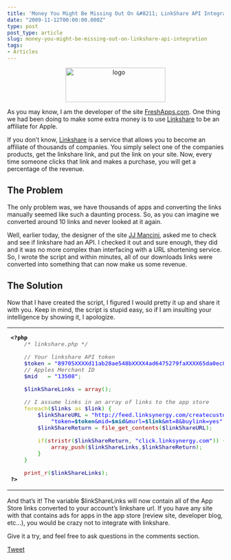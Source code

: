 ```yaml
---
title: 'Money You Might Be Missing Out On &#8211; LinkShare API Integration'
date: "2009-11-12T00:00:00.000Z"
type: post 
post_type: article
slug: money-you-might-be-missing-out-on-linkshare-api-integration
tags: 
- Articles
---
```

<center>
  <a href="http://linkshare.com"><img src="/uploads/2009/logo.gif" alt="logo" title="logo" width="232" height="80" class="alignnone size-full wp-image-605" /></a>
</center>

As you may know, I am the developer of the site [FreshApps.com][1]. One thing we had been doing to make some extra money is to use [Linkshare][2] to be an affiliate for Apple.

If you don&#8217;t know, [Linkshare][2] is a service that allows you to become an affiliate of thousands of companies. You simply select one of the companies products, get the linkshare link, and put the link on your site. Now, every time someone clicks that link and makes a purchase, you will get a percentage of the revenue.

## The Problem

The only problem was, we have thousands of apps and converting the links manually seemed like such a daunting process. So, as you can imagine we converted around 10 links and never looked at it again.

Well, earlier today, the designer of the site [JJ Mancini][3], asked me to check and see if linkshare had an API. I checked it out and sure enough, they did and it was no more complex than interfacing with a URL shortening service. So, I wrote the script and within minutes, all of our downloads links were converted into something that can now make us some revenue.

## The Solution

Now that I have created the script, I figured I would pretty it up and share it with you. Keep in mind, the script is stupid easy, so if I am insulting your intelligence by showing it, I apologize.

<div class="wp_syntax">
  <table>
    <tr>
      <td class="code">
        <pre class="php" style="font-family:monospace;"><span style="color: #000000; font-weight: bold;">&lt;?php</span>
    <span style="color: #666666; font-style: italic;">/* linkshare.php */</span>
&nbsp;
    <span style="color: #666666; font-style: italic;">// Your linkshare API token</span>
    <span style="color: #000088;">$token</span> <span style="color: #339933;">=</span> <span style="color: #0000ff;">"89705XXXXd11ab28ae548bXXXX4ad6475279faXXXX65da0ec8ed77XXXXeb067"</span><span style="color: #339933;">;</span>
    <span style="color: #666666; font-style: italic;">// Apples Merchant ID</span>
    <span style="color: #000088;">$mid</span>   <span style="color: #339933;">=</span> <span style="color: #0000ff;">"13508"</span><span style="color: #339933;">;</span>
&nbsp;
    <span style="color: #000088;">$linkShareLinks</span> <span style="color: #339933;">=</span> <span style="color: #990000;">array</span><span style="color: #009900;">&#40;</span><span style="color: #009900;">&#41;</span><span style="color: #339933;">;</span>  
&nbsp;
    <span style="color: #666666; font-style: italic;">// I assume links in an array of links to the app store</span>
    <span style="color: #b1b100;">foreach</span><span style="color: #009900;">&#40;</span><span style="color: #000088;">$links</span> <span style="color: #b1b100;">as</span> <span style="color: #000088;">$link</span><span style="color: #009900;">&#41;</span> <span style="color: #009900;">&#123;</span>
        <span style="color: #000088;">$linkShareURL</span> <span style="color: #339933;">=</span> <span style="color: #0000ff;">"http://feed.linksynergy.com/createcustomlink.shtml?"</span><span style="color: #339933;">.</span>
            <span style="color: #0000ff;">"token=<span style="color: #006699; font-weight: bold;">$token</span>&mid=<span style="color: #006699; font-weight: bold;">$mid</span>&murl=<span style="color: #006699; font-weight: bold;">$link</span>&mt=8&buylink=yes"</span><span style="color: #339933;">;</span>
        <span style="color: #000088;">$linkShareReturn</span> <span style="color: #339933;">=</span> <span style="color: #990000;">file_get_contents</span><span style="color: #009900;">&#40;</span><span style="color: #000088;">$linkShareURL</span><span style="color: #009900;">&#41;</span><span style="color: #339933;">;</span>
&nbsp;
        <span style="color: #b1b100;">if</span><span style="color: #009900;">&#40;</span><span style="color: #990000;">stristr</span><span style="color: #009900;">&#40;</span><span style="color: #000088;">$linkShareReturn</span><span style="color: #339933;">,</span> <span style="color: #0000ff;">"click.linksynergy.com"</span><span style="color: #009900;">&#41;</span><span style="color: #009900;">&#41;</span> <span style="color: #009900;">&#123;</span>
            <span style="color: #990000;">array_push</span><span style="color: #009900;">&#40;</span><span style="color: #000088;">$linkShareLinks</span><span style="color: #339933;">,</span><span style="color: #000088;">$linkShareReturn</span><span style="color: #009900;">&#41;</span><span style="color: #339933;">;</span>
        <span style="color: #009900;">&#125;</span> 
    <span style="color: #009900;">&#125;</span>
&nbsp;
    <span style="color: #990000;">print_r</span><span style="color: #009900;">&#40;</span><span style="color: #000088;">$linkShareLinks</span><span style="color: #009900;">&#41;</span><span style="color: #339933;">;</span>
<span style="color: #000000; font-weight: bold;">?&gt;</span></pre>
      </td>
    </tr>
  </table>
</div>

And that&#8217;s it! The variable $linkShareLinks will now contain all of the App Store links converted to your account&#8217;s linkshare url. If you have any site with that contains ads for apps in the app store (review site, developer blog, etc&#8230;), you would be crazy not to integrate with linkshare.

Give it a try, and feel free to ask questions in the comments section.

<div style="">
  <a href="http://twitter.com/share" class="twitter-share-button" data-count="horizontal" data-text="Money You Might Be Missing Out On - LinkShare API Integration" data-url="http://brandontreb.com/money-you-might-be-missing-out-on-linkshare-api-integration"  data-via="brandontreb" data-related="brandontreb:">Tweet</a>
</div>

 [1]: http://freshapps.com
 [2]: http://linkshare.com
 [3]: http://vanillahd.com
